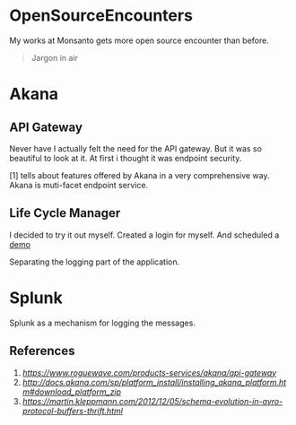 # OpenSourceEncounters

My works at Monsanto gets more open source encounter than before.

> Jargon in air

# Akana

## API Gateway
Never have I actually felt the need for the API gateway. But it was so beautiful to look at it. At first i thought it was endpoint security. 

[1] tells about features offered by Akana in a very comprehensive way. Akana is muti-facet endpoint service.

## Life Cycle Manager


I decided to try it out myself. Created a login for myself. And scheduled a [demo](https://www.roguewave.com/products-services/akana/request-demo/thank-you)

Separating the logging part of the application.

# Splunk

Splunk as a mechanism for logging the messages.

## References
1. _https://www.roguewave.com/products-services/akana/api-gateway_
2. _http://docs.akana.com/sp/platform_install/installing_akana_platform.htm#download_platform_zip_
3. _https://martin.kleppmann.com/2012/12/05/schema-evolution-in-avro-protocol-buffers-thrift.html_
